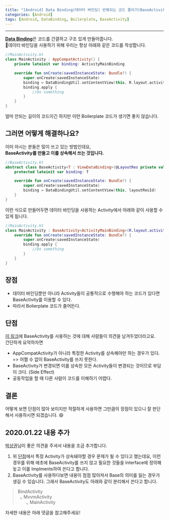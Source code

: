 ```yaml
---
title: "[Android] Data Binding(데이터 바인딩) 반복되는 코드 줄이기(BaseActivity)"
categories: [Android]
tags: [Android, DataBinding, Boilerplate, BaseActivity]
---
```

---
[**Data Binding**](https://developer.android.com/topic/libraries/data-binding)은 코드를 간결하고 구조 있게 만들어줍니다.  
데이터 바인딩을 사용하기 위해 우리는 항상 아래와 같은 코드를 작성합니다.

```kotlin
//MainActivity.kt
class MainActivity : AppCompatActivity() {
    private lateinit var binding: ActivityMainBinding

    override fun onCreate(savedInstanceState: Bundle?) {
        super.onCreate(savedInstanceState)
        binding = DataBindingUtil.setContentView(this, R.layout.activity_main)
        binding.apply {
            //Do something
        }
    }
}
```
얼마 안되는 길이의 코드이긴 하지만 이런 Boilerplate 코드가 생기면 좋지 않습니다.  
## 그러면 어떻게 해결하나요?
이미 아시는 분들은 많이 쓰고 있는 방법인데요,  
**BaseActivity를 만들고 이를 상속해서 쓰는 것입니다.**
```kotlin
//BaseActivity.kt
abstract class BaseActivity<T : ViewDataBinding>(@LayoutRes private val layoutResId: Int) : AppCompatActivity() {
    protected lateinit var binding: T

    override fun onCreate(savedInstanceState: Bundle?) {
        super.onCreate(savedInstanceState)
        binding = DataBindingUtil.setContentView(this, layoutResId)
    }
}
```
이런 식으로 만들어두면 데이터 바인딩을 사용하는 Activity에서 아래와 같이 사용할 수 있게 됩니다.
```kotlin
//MainActivity.kt
class MainActivity : BaseActivity<ActivityMainBinding>(R.layout.activity_main) {
    override fun onCreate(savedInstanceState: Bundle?) {
        super.onCreate(savedInstanceState)
        binding.apply {
            //Do something
        }
    }
}
```
## 장점
- 데이터 바인딩뿐만 아니라 Activity들이 공통적으로 수행해야 하는 코드가 있다면 BaseActivity를 이용할 수 있다.
- 따라서 Bolierplate 코드가 줄어든다.

## 단점
[이 링크](https://www.androidpub.com/index.php?mid=devfree&document_srl=2431162)에 BaseActivity를 사용하는 것에 대해 사람들이 의견을 남겨두었더라고요.  
간단하게 요약하자면
- AppCompatActivity가 아니라 특정한 Activity를 상속해야만 하는 경우가 있다.  
=> 어쩔 수 없이 BaseActivity를 쓰지 못한다.
- BaseActivity가 변경되면 이를 상속한 모든 Activity들이 변경되는 것이므로 부담이 크다. (Side Effect)
- 공동작업을 할 때 다른 사람이 코드를 이해하기 어렵다.

## 결론
어떻게 보면 단점이 많아 보이지만 적절하게 사용하면 그만큼의 장점이 있으니 잘 판단해서 사용하시면 되겠습니다. 😄

## 2020.01.22 내용 추가
[박상권](https://medium.com/@gun0912)님이 좋은 의견을 주셔서 내용을 조금 추가합니다.

1. 위 [단점](./#단점)에서 특정 Activity가 상속돼야할 경우 문제가 될 수 있다고 했는데요, 이런 경우를 위해 애초에 BaseActivity를 쓰지 않고 필요한 것들을 Interface에 정의해눟고 이를 Implments하여 쓴다고 합니다.
2. BaseActivity를 사용하다보면 내용이 점점 많아져서 Base의 의미를 잃는 경우가 생길 수 있습니다. 그래서 BaseActivity도 아래와 같이 분리해서 쓴다고 합니다.  
> BindActivity  
> &nbsp;&nbsp;⌞ MvvmActivity  
> &nbsp;&nbsp;&nbsp;&nbsp;&nbsp;&nbsp;&nbsp;⌞ MainActivity

자세한 내용은 아래 댓글을 참고해주세요!